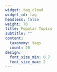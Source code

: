 ```yaml
---
widget: tag_cloud
widget_id: tag
headless: false
weight: 70
title: Popular Topics
subtitle: ""
content:
  taxonomy: tags
  count: 20
design:
  font_size_min: 0.7
  font_size_max: 2
---
```

